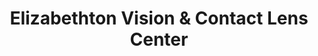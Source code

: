 ---
title: "Elizabethton Vision & Contact Lens Center"
url: /elizabethton/elizabethton-vision-and-contact-lens-center/
shop: optician
---